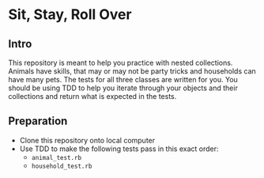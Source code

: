 # Sit, Stay, Roll Over

## Intro
This repository is meant to help you practice with nested collections. Animals have skills, that may or may not be party tricks and households can have many pets. The tests for all three classes are written for you. You should be using TDD to help you iterate through your objects and their collections and return what is expected in the tests.

## Preparation

* Clone this repository onto local computer
* Use TDD to make the following tests pass in this exact order:
  - `animal_test.rb`
  - `household_test.rb`
